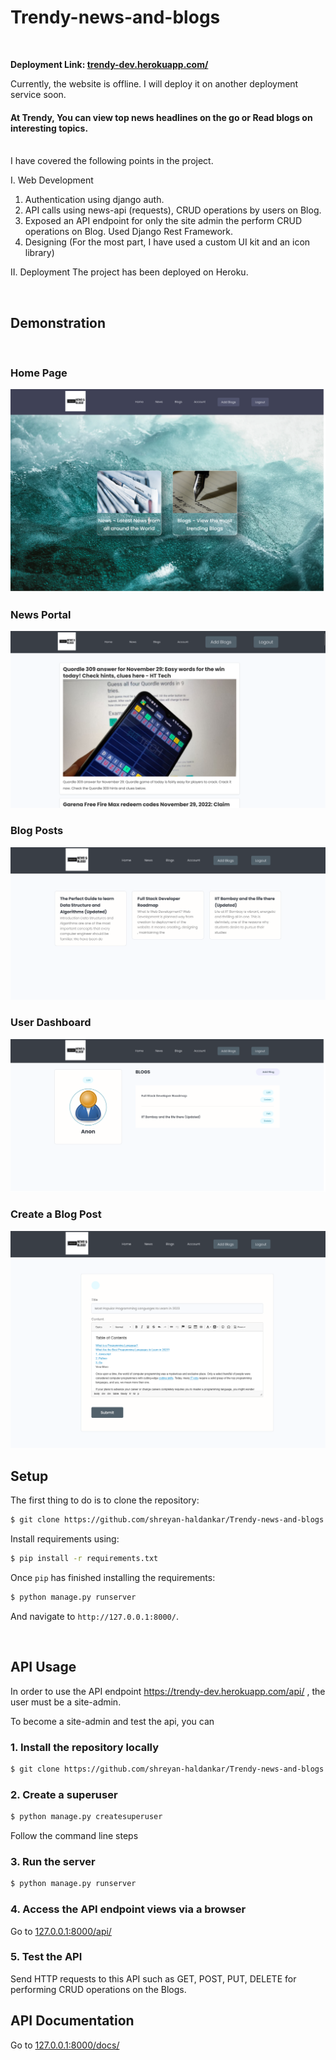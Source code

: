 # Trendy-news-and-blogs 
<br>
<p><strong>Deployment Link: <a href="https://trendy-dev.herokuapp.com/">trendy-dev.herokuapp.com/ </a></strong> </p>
Currently, the website is offline. I will deploy it on another deployment service soon.
<br>
<h4> At Trendy, You can view top news headlines on the go or Read blogs on interesting topics. </h4> 
<br>
I have covered the following points in the project.<br>
<p>
I. Web Development
<ol>
    <li> Authentication using django auth. </li>
    <li> API calls using news-api (requests), CRUD operations by users on Blog. </li>
    <li> Exposed an API endpoint for only the site admin the perform CRUD operations on Blog. Used Django Rest Framework. </li>
    <li> Designing (For the most part, I have used a custom UI kit and an icon library) </li>
</ol>
II. Deployment
The project has been deployed on Heroku.

</p>
<br>

## Demonstration

<br>

### Home Page
<img src="https://raw.githubusercontent.com/shreyan-haldankar/Trendy-news-and-blogs/main/static/images/demo_home.png">

### News Portal
<img src="https://raw.githubusercontent.com/shreyan-haldankar/Trendy-news-and-blogs/main/static/images/demo_news_main.png">

### Blog Posts
<img src="https://raw.githubusercontent.com/shreyan-haldankar/Trendy-news-and-blogs/main/static/images/demo_blogs.png">

### User Dashboard
<img src="https://raw.githubusercontent.com/shreyan-haldankar/Trendy-news-and-blogs/main/static/images/demo_account.png">

### Create a Blog Post
<img src="https://raw.githubusercontent.com/shreyan-haldankar/Trendy-news-and-blogs/main/static/images/demo_add_blog.png">

<br>

## Setup

The first thing to do is to clone the repository:

```sh
$ git clone https://github.com/shreyan-haldankar/Trendy-news-and-blogs.git
```

Install requirements using:

```sh
$ pip install -r requirements.txt
```

Once `pip` has finished installing the requirements:
```sh      
$ python manage.py runserver
```
And navigate to `http://127.0.0.1:8000/`.

<br>

## API Usage 
In order to use the API endpoint https://trendy-dev.herokuapp.com/api/ , the user must be a site-admin.

To become a site-admin and test the api, you can

### 1. Install the repository locally
```sh
$ git clone https://github.com/shreyan-haldankar/Trendy-news-and-blogs.git
```

### 2. Create a superuser
```sh
$ python manage.py createsuperuser
```
Follow the command line steps

### 3. Run the server
```sh
$ python manage.py runserver
```

### 4. Access the API endpoint views via a browser
Go to <a href="http://127.0.0.1:8000/api/">127.0.0.1:8000/api/</a>

### 5. Test the API
Send HTTP requests to this API such as GET, POST, PUT, DELETE for performing CRUD operations on the Blogs.

## API Documentation
Go to <a href="http://127.0.0.1:8000/docs/">127.0.0.1:8000/docs/</a>

